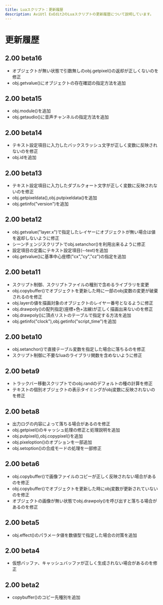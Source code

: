 ```yaml
---
title: Luaスクリプト：更新履歴
description: AviUtl ExEdit2のLuaスクリプトの更新履歴について説明しています。
---
```


# 更新履歴

## 2.00 beta16 <Badge text='2025/10/19' />

- オブジェクトが無い状態で引数無しのobj.getpixel()の返却が正しくないのを修正
- obj.getvalue()にオブジェクトの存在確認の指定方法を追加

## 2.00 beta15 <Badge text='2025/10/12' />

- obj.module()を追加
- obj.getaudio()に音声チャンネルの指定方法を追加

## 2.00 beta14 <Badge text='2025/10/5' />

- テキスト設定項目に入力したバックスラッシュ文字が正しく変数に反映されないのを修正
- obj.idを追加

## 2.00 beta13 <Badge text='2025/9/27' />

- テキスト設定項目に入力したダブルクォート文字が正しく変数に反映されないのを修正
- obj.getpixeldata(),obj.putpixeldata()を追加
- obj.getinfo("version")を追加

## 2.00 beta12 <Badge text='2025/9/21' />

- obj.getvalue("layer.x")で指定したレイヤーにオブジェクトが無い場合は値を返却しないように修正
- シーンチェンジスクリプトでobj.setanchor()を利用出来るように修正
- 設定項目の定義にテキスト設定項目(--text)を追加
- obj.getvalue()に基準中心座標("cx","cy","cz")の指定を追加

## 2.00 beta11 <Badge text='2025/9/13' />

- スクリプト制御、スクリプトファイルの種別で含めるライブラリを変更
- obj.copybuffer()でオブジェクトを更新した時に一部のobj変数の変更が破棄されるのを修正
- obj.layerの値を描画対象のオブジェクトのレイヤー番号となるように修正
- obj.drawpoly()の配列指定(座標+色+法線)が正しく描画出来ないのを修正
- obj.drawpoly()に頂点リストのテーブルで指定する方法を追加
- obj.getinfo("clock"),obj.getinfo("script_time")を追加

## 2.00 beta10 <Badge text='2025/9/7' />

- obj.setanchor()で直接テーブル変数を指定した場合に落ちるのを修正
- スクリプト制御に不要なluaのライブラリ関数を含めないように修正

## 2.00 beta9 <Badge text='2025/8/30' />

- トラックバー移動スクリプトでのobj.randのデフォルトの種の計算を修正
- テキストの個別オブジェクトの表示タイミングがobj変数に反映されないのを修正

## 2.00 beta8 <Badge text='2025/8/24' />

- 出力ログの内容によって落ちる場合があるのを修正
- obj.getpixel()のキャッシュ処理の修正と処理説明を追加
- obj.putpixel(),obj.copypixel()を追加
- obj.pixeloption()のオプションを一部追加
- obj.setoption()の合成モードの処理を一部修正

## 2.00 beta6 <Badge text='2025/8/10' />

- obj.copybuffer()で画像ファイルのコピーが正しく反映されない場合があるのを修正
- obj.copybuffer()でオブジェクトを更新した時にobj変数が更新されていないのを修正
- オブジェクトの画像が無い状態でobj.drawpoly()を呼び出すと落ちる場合があるのを修正

## 2.00 beta5 <Badge text='2025/8/3' />

- obj.effect()のパラメータ値を数値型で指定した場合の対策を追加

## 2.00 beta4 <Badge text='2025/7/27' />

- 仮想バッファ、キャッシュバッファが正しく生成されない場合があるのを修正

## 2.00 beta2 <Badge text='2025/7/12' />

- copybuffer()のコピー先種別を追加
